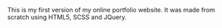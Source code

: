 This is my first version of my online portfolio website. It was made from scratch using HTML5, SCSS and JQuery.
